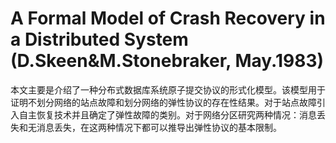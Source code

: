 # A Formal Model of Crash Recovery in a Distributed System (D.Skeen&M.Stonebraker, May.1983)

本文主要是介绍了一种分布式数据库系统原子提交协议的形式化模型。该模型用于证明不划分网络的站点故障和划分网络的弹性协议的存在性结果。对于站点故障引入自主恢复技术并且确定了弹性故障的类别。对于网络分区研究两种情况：消息丢失和无消息丢失，在这两种情况下都可以推导出弹性协议的基本限制。

